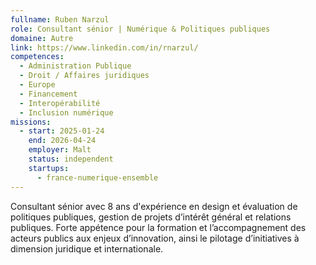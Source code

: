 ```yaml
---
fullname: Ruben Narzul
role: Consultant sénior | Numérique & Politiques publiques
domaine: Autre
link: https://www.linkedin.com/in/rnarzul/
competences:
  - Administration Publique
  - Droit / Affaires juridiques
  - Europe
  - Financement
  - Interopérabilité
  - Inclusion numérique
missions:
  - start: 2025-01-24
    end: 2026-04-24
    employer: Malt
    status: independent
    startups:
      - france-numerique-ensemble
---
```

Consultant sénior avec 8 ans d'expérience en design et évaluation de politiques publiques, gestion de projets d’intérêt général et relations publiques. Forte appétence pour la formation et l’accompagnement des acteurs publics aux enjeux d’innovation, ainsi le pilotage d’initiatives à dimension juridique et internationale.
